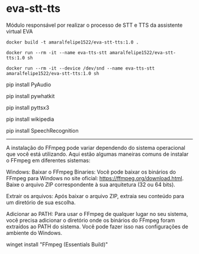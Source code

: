 # eva-stt-tts

Módulo responsável por realizar o processo de STT e TTS da assistente virtual EVA

```docker
docker build -t amaralfelipe1522/eva-stt-tts:1.0 .
```

```docker
docker run --rm -it --name eva-tts-stt amaralfelipe1522/eva-stt-tts:1.0 sh
```

```docker
docker run --rm -it --device /dev/snd --name eva-tts-stt amaralfelipe1522/eva-stt-tts:1.0 sh
```

pip install PyAudio

pip install pywhatkit

pip install pyttsx3

pip install wikipedia

pip install SpeechRecognition

-----------------------

A instalação do FFmpeg pode variar dependendo do sistema operacional que você está utilizando. Aqui estão algumas maneiras comuns de instalar o FFmpeg em diferentes sistemas:

Windows:
Baixar o FFmpeg Binaries: Você pode baixar os binários do FFmpeg para Windows no site oficial: https://ffmpeg.org/download.html. Baixe o arquivo ZIP correspondente à sua arquitetura (32 ou 64 bits).

Extrair os arquivos: Após baixar o arquivo ZIP, extraia seu conteúdo para um diretório de sua escolha.

Adicionar ao PATH: Para usar o FFmpeg de qualquer lugar no seu sistema, você precisa adicionar o diretório onde os binários do FFmpeg foram extraídos ao PATH do sistema. Você pode fazer isso nas configurações de ambiente do Windows.

winget install "FFmpeg (Essentials Build)"